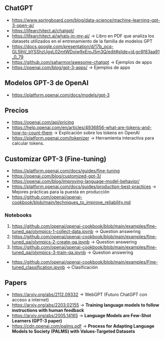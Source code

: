 ## ChatGPT
- https://www.springboard.com/blog/data-science/machine-learning-gpt-3-open-ai/
- https://lifearchitect.ai/chatgpt/
- https://lifearchitect.ai/whats-in-my-ai/ -> Libro en PDF que analiza los datasets utilizados en el entrenamiento de la familia de modelos GPT
- https://docs.google.com/presentation/d/17b_ocq-GL5lhV_bYSShzUgxL02mtWDoiw9xEroJ5m3Q/edit#slide=id.gc6f83aa91_0_79
- https://github.com/saharmor/awesome-chatgpt -> Ejemplos de apps
- https://openai.com/blog/gpt-3-apps/ -> Ejemplos de apps

## Modelos GPT-3 de OpenAI
- https://platform.openai.com/docs/models/gpt-3

## Precios
- https://openai.com/api/pricing
- https://help.openai.com/en/articles/4936856-what-are-tokens-and-how-to-count-them -> Explicación sobre los tokens en OpenAI
- https://platform.openai.com/tokenizer -> Herramienta interactiva para calcular tokens.

## Customizar GPT-3 (Fine-tuning)
- https://platform.openai.com/docs/guides/fine-tuning
- https://openai.com/blog/customized-gpt-3/
- https://openai.com/blog/improving-language-model-behavior/
- https://platform.openai.com/docs/guides/production-best-practices -> Mejores prácticas para la puesta en producción
- https://github.com/openai/openai-cookbook/blob/main/techniques_to_improve_reliability.md

### Notebooks
1.  https://github.com/openai/openai-cookbook/blob/main/examples/fine-tuned_qa/olympics-1-collect-data.ipynb -> Question answering
2.  https://github.com/openai/openai-cookbook/blob/main/examples/fine-tuned_qa/olympics-2-create-qa.ipynb -> Question answering
3.  https://github.com/openai/openai-cookbook/blob/main/examples/fine-tuned_qa/olympics-3-train-qa.ipynb -> Question answering
- https://github.com/openai/openai-cookbook/blob/main/examples/Fine-tuned_classification.ipynb -> Clasificación

## Papers
- https://arxiv.org/abs/2112.09332 -> WebGPT (Futuro ChatGPT con acceso a internet)
- https://arxiv.org/abs/2203.02155 -> **Training language models to follow instructions with human feedback**
- https://arxiv.org/abs/2005.14165 -> **Language Models are Few-Shot Learners (GPT-3 paper)**
- https://cdn.openai.com/palms.pdf -> **Process for Adapting Language Models to Society (PALMS) with Values-Targeted Datasets**
